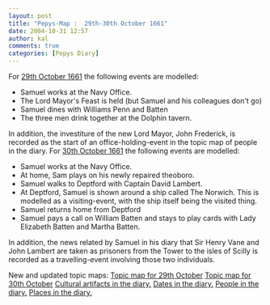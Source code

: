 ```yaml
---
layout: post
title: "Pepys-Map :  29th-30th October 1661"
date: 2004-10-31 12:57
author: kal
comments: true
categories: [Pepys Diary]
---
```

For <a href="http://www.pepysdiary.com/archive/1661/10/29/index.php">29th October 1661</a> the following events are modelled:
<ul><li>Samuel works at the Navy Office.</li><li>The Lord Mayor's Feast is held (but Samuel and his colleagues don't go)</li><li>Samuel dines with Williams Penn and Batten</li><li>The three men drink together at the Dolphin tavern.</li></ul>
In addition, the investiture of the new Lord Mayor, John Frederick, is recorded as the start of an office-holding-event in the topic map of people in the diary.
For <a href="http://www.pepysdiary.com/archive/1661/10/30/index.php">30th October 1661</a> the following events are modelled:
<ul><li>Samuel works at the Navy Office.</li><li>At home, Sam plays on his newly repaired theoboro.</li><li>Samuel walks to Deptford with Captain David Lambert.</li><li>At Deptford, Samuel is shown around a ship called The Norwich. This is modelled as a visiting-event, with the ship itself being the visited thing.</li><li>Samuel returns home from Deptford</li><li>Samuel pays a call on William Batten and stays to play cards with Lady Elizabeth Batten and Martha Batten.</li></ul>
In addition, the news related by Samuel in his diary that Sir Henry Vane and John Lambert are taken as prisoners from the Tower to the isles of Scilly is recorded as a travelling-event involving those two individuals.

<!--more-->
New and updated topic maps:
<a href="http://www.techquila.com/blog/archives/16611029.ltm">Topic map for 29th October</a>
<a href="http://www.techquila.com/blog/archives/16611030.ltm">Topic map for 30th October</a>
<a href="http://www.techquila.com/blog/archives/pepys-diary-culture.ltm">Cultural artifacts in the diary.</a>
<a href="http://www.techquila.com/blog/archives/pepys-diary-dates.ltm">Dates in the diary.</a>
<a href="http://www.techquila.com/blog/archives/pepys-diary-people.ltm">People in the diary.</a>
<a href="http://www.techquila.com/blog/archives/pepys-diary-places.ltm">Places in the diary.</a>

